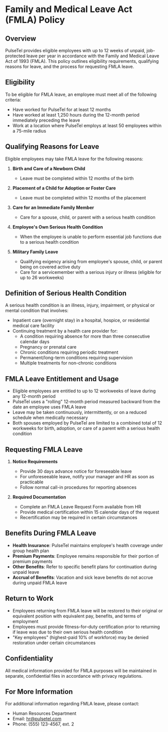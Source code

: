 # Family and Medical Leave Act (FMLA) Policy

## Overview

PulseTel provides eligible employees with up to 12 weeks of unpaid, job-protected leave per year in accordance with the Family and Medical Leave Act of 1993 (FMLA). This policy outlines eligibility requirements, qualifying reasons for leave, and the process for requesting FMLA leave.

## Eligibility

To be eligible for FMLA leave, an employee must meet all of the following criteria:
- Have worked for PulseTel for at least 12 months
- Have worked at least 1,250 hours during the 12-month period immediately preceding the leave
- Work at a location where PulseTel employs at least 50 employees within a 75-mile radius

## Qualifying Reasons for Leave

Eligible employees may take FMLA leave for the following reasons:

1. **Birth and Care of a Newborn Child**
   - Leave must be completed within 12 months of the birth

2. **Placement of a Child for Adoption or Foster Care**
   - Leave must be completed within 12 months of the placement

3. **Care for an Immediate Family Member**
   - Care for a spouse, child, or parent with a serious health condition

4. **Employee's Own Serious Health Condition**
   - When the employee is unable to perform essential job functions due to a serious health condition

5. **Military Family Leave**
   - Qualifying exigency arising from employee's spouse, child, or parent being on covered active duty
   - Care for a servicemember with a serious injury or illness (eligible for up to 26 workweeks)

## Definition of Serious Health Condition

A serious health condition is an illness, injury, impairment, or physical or mental condition that involves:
- Inpatient care (overnight stay) in a hospital, hospice, or residential medical care facility
- Continuing treatment by a health care provider for:
  - A condition requiring absence for more than three consecutive calendar days
  - Pregnancy or prenatal care
  - Chronic conditions requiring periodic treatment
  - Permanent/long-term conditions requiring supervision
  - Multiple treatments for non-chronic conditions

## FMLA Leave Entitlement and Usage

- Eligible employees are entitled to up to 12 workweeks of leave during any 12-month period
- PulseTel uses a "rolling" 12-month period measured backward from the date an employee uses FMLA leave
- Leave may be taken continuously, intermittently, or on a reduced schedule when medically necessary
- Both spouses employed by PulseTel are limited to a combined total of 12 workweeks for birth, adoption, or care of a parent with a serious health condition

## Requesting FMLA Leave

1. **Notice Requirements**
   - Provide 30 days advance notice for foreseeable leave
   - For unforeseeable leave, notify your manager and HR as soon as practicable
   - Follow normal call-in procedures for reporting absences

2. **Required Documentation**
   - Complete an FMLA Leave Request Form available from HR
   - Provide medical certification within 15 calendar days of the request
   - Recertification may be required in certain circumstances

## Benefits During FMLA Leave

- **Health Insurance**: PulseTel maintains employee's health coverage under group health plan
- **Premium Payments**: Employee remains responsible for their portion of premium payments
- **Other Benefits**: Refer to specific benefit plans for continuation during unpaid leave
- **Accrual of Benefits**: Vacation and sick leave benefits do not accrue during unpaid FMLA leave

## Return to Work

- Employees returning from FMLA leave will be restored to their original or equivalent position with equivalent pay, benefits, and terms of employment
- Employees must provide fitness-for-duty certification prior to returning if leave was due to their own serious health condition
- "Key employees" (highest-paid 10% of workforce) may be denied restoration under certain circumstances

## Confidentiality

All medical information provided for FMLA purposes will be maintained in separate, confidential files in accordance with privacy regulations.

## For More Information

For additional information regarding FMLA leave, please contact:
- Human Resources Department
- Email: hr@pulsetel.com
- Phone: (555) 123-4567, ext. 2 